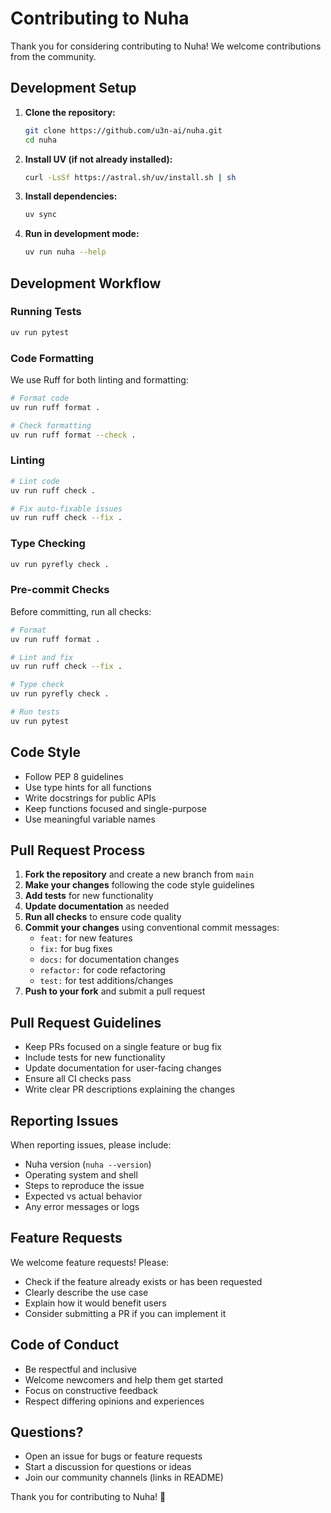 # Contributing to Nuha

Thank you for considering contributing to Nuha! We welcome contributions from the community.

## Development Setup

1. **Clone the repository:**

   ```bash
   git clone https://github.com/u3n-ai/nuha.git
   cd nuha
   ```

2. **Install UV (if not already installed):**

   ```bash
   curl -LsSf https://astral.sh/uv/install.sh | sh
   ```

3. **Install dependencies:**

   ```bash
   uv sync
   ```

4. **Run in development mode:**
   ```bash
   uv run nuha --help
   ```

## Development Workflow

### Running Tests

```bash
uv run pytest
```

### Code Formatting

We use Ruff for both linting and formatting:

```bash
# Format code
uv run ruff format .

# Check formatting
uv run ruff format --check .
```

### Linting

```bash
# Lint code
uv run ruff check .

# Fix auto-fixable issues
uv run ruff check --fix .
```

### Type Checking

```bash
uv run pyrefly check .
```

### Pre-commit Checks

Before committing, run all checks:

```bash
# Format
uv run ruff format .

# Lint and fix
uv run ruff check --fix .

# Type check
uv run pyrefly check .

# Run tests
uv run pytest
```

## Code Style

- Follow PEP 8 guidelines
- Use type hints for all functions
- Write docstrings for public APIs
- Keep functions focused and single-purpose
- Use meaningful variable names

## Pull Request Process

1. **Fork the repository** and create a new branch from `main`
2. **Make your changes** following the code style guidelines
3. **Add tests** for new functionality
4. **Update documentation** as needed
5. **Run all checks** to ensure code quality
6. **Commit your changes** using conventional commit messages:
   - `feat:` for new features
   - `fix:` for bug fixes
   - `docs:` for documentation changes
   - `refactor:` for code refactoring
   - `test:` for test additions/changes
7. **Push to your fork** and submit a pull request

## Pull Request Guidelines

- Keep PRs focused on a single feature or bug fix
- Include tests for new functionality
- Update documentation for user-facing changes
- Ensure all CI checks pass
- Write clear PR descriptions explaining the changes

## Reporting Issues

When reporting issues, please include:

- Nuha version (`nuha --version`)
- Operating system and shell
- Steps to reproduce the issue
- Expected vs actual behavior
- Any error messages or logs

## Feature Requests

We welcome feature requests! Please:

- Check if the feature already exists or has been requested
- Clearly describe the use case
- Explain how it would benefit users
- Consider submitting a PR if you can implement it

## Code of Conduct

- Be respectful and inclusive
- Welcome newcomers and help them get started
- Focus on constructive feedback
- Respect differing opinions and experiences

## Questions?

- Open an issue for bugs or feature requests
- Start a discussion for questions or ideas
- Join our community channels (links in README)

Thank you for contributing to Nuha! 🤖
